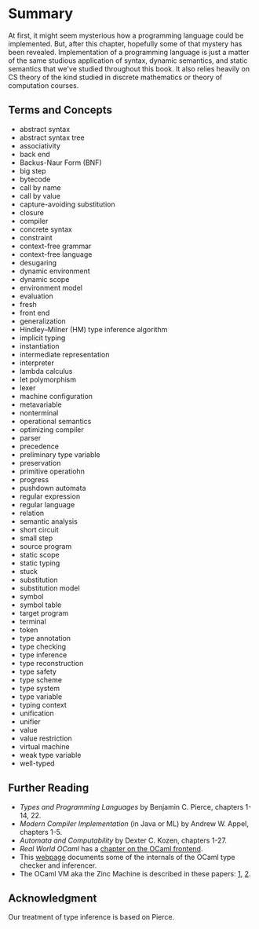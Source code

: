 # Summary

At first, it might seem mysterious how a programming language could be
implemented. But, after this chapter, hopefully some of that mystery has been
revealed. Implementation of a programming language is just a matter of the same
studious application of syntax, dynamic semantics, and static semantics that
we've studied throughout this book. It also relies heavily on CS theory of the
kind studied in discrete mathematics or theory of computation courses.

## Terms and Concepts

- abstract syntax
- abstract syntax tree
- associativity
- back end
- Backus-Naur Form (BNF)
- big step
- bytecode
- call by name
- call by value
- capture-avoiding substitution
- closure
- compiler
- concrete syntax
- constraint
- context-free grammar
- context-free language
- desugaring
- dynamic environment
- dynamic scope
- environment model
- evaluation
- fresh
- front end
- generalization
- Hindley&ndash;Milner (HM) type inference algorithm
- implicit typing
- instantiation
- intermediate representation
- interpreter
- lambda calculus
- let polymorphism
- lexer
- machine configuration
- metavariable
- nonterminal
- operational semantics
- optimizing compiler
- parser
- precedence
- preliminary type variable
- preservation
- primitive operatiohn
- progress
- pushdown automata
- regular expression
- regular language
- relation
- semantic analysis
- short circuit
- small step
- source program
- static scope
- static typing
- stuck
- substitution
- substitution model
- symbol
- symbol table
- target program
- terminal
- token
- type annotation
- type checking
- type inference
- type reconstruction
- type safety
- type scheme
- type system
- type variable
- typing context
- unification
- unifier
- value
- value restriction
- virtual machine
- weak type variable
- well-typed

## Further Reading

* *Types and Programming Languages* by Benjamin C. Pierce, chapters 1-14, 22.
* *Modern Compiler Implementation* (in Java or ML) by Andrew W. Appel, chapters
  1-5.
* *Automata and Computability* by Dexter C. Kozen, chapters 1-27.
* *Real World OCaml* has a
  [chapter on the OCaml frontend](https://dev.realworldocaml.org/compiler-frontend.html).
* This [webpage](http://okmij.org/ftp/ML/generalization.html) documents some
  of the internals of the OCaml type checker and inferencer.
* The OCaml VM aka the Zinc Machine is described in these papers:
  [1](http://cadmium.x9c.fr/distrib/caml-instructions.pdf),
  [2](https://hal.inria.fr/inria-00070049/document).

## Acknowledgment

Our treatment of type inference is based on Pierce.

